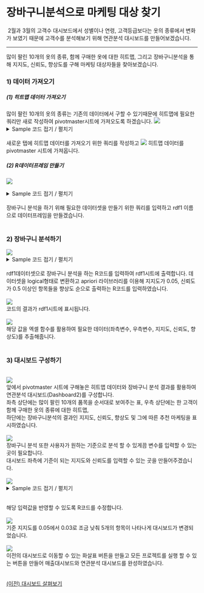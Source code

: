 
# 장바구니분석으로 마케팅 대상 찾기


&nbsp;2월과 3월의 고객수 대시보드에서 성별이나 연령, 고객등급보다는 옷의 종류에서 변화가 보였기 때문에 고객수를 분석해보기 위해 연관분석 대시보드를 만들어보겠습니다.

---

많이 팔린 10개의 옷의 종류, 함께 구매한 옷에 대한 히트맵, 그리고 장바구니분석을 통해 지지도, 신뢰도, 향상도를 구해 마케팅 대상자들을 찾아보겠습니다.

<h3>1) 데이터 가져오기</h3>
<h5>(1) 히트맵 데이터 가져오기</h5>
많이 팔린 10개의 옷의 종류는 기존의 데이터에서 구할 수 있기때문에 히트맵에 필요한 쿼리만 새로 작성하여 pivotmaster시트에 가져오도록 하겠습니다.
<img src="https://user-images.githubusercontent.com/57983744/204942655-42309db2-3782-4dc8-a2a4-61d3d2820d31.png">
<br>
<details>
<summary> Sample 코드 접기 / 펼치기 </summary>

```

  SELECT ITEM
      , COUNT(DISTINCT CASE WHEN CUST_ID IN (SELECT CUST_ID FROM crm_mart_hj.sample WHERE ITEM = 'ACC' GROUP BY CUST_ID) THEN CUST_ID ELSE NULL END) AS ACC
      , COUNT(DISTINCT CASE WHEN CUST_ID IN (SELECT CUST_ID FROM crm_mart_hj.sample WHERE ITEM = '기타' GROUP BY CUST_ID) THEN CUST_ID ELSE NULL END) AS 기타
      , COUNT(DISTINCT CASE WHEN CUST_ID IN (SELECT CUST_ID FROM crm_mart_hj.sample WHERE ITEM = '다운' GROUP BY CUST_ID) THEN CUST_ID ELSE NULL END) AS 다운
      , COUNT(DISTINCT CASE WHEN CUST_ID IN (SELECT CUST_ID FROM crm_mart_hj.sample WHERE ITEM = '데님' GROUP BY CUST_ID) THEN CUST_ID ELSE NULL END) AS 데님
      , COUNT(DISTINCT CASE WHEN CUST_ID IN (SELECT CUST_ID FROM crm_mart_hj.sample WHERE ITEM = '바지' GROUP BY CUST_ID) THEN CUST_ID ELSE NULL END) AS 바지
      , COUNT(DISTINCT CASE WHEN CUST_ID IN (SELECT CUST_ID FROM crm_mart_hj.sample WHERE ITEM = '반바지' GROUP BY CUST_ID) THEN CUST_ID ELSE NULL END) AS 반바지
      , COUNT(DISTINCT CASE WHEN CUST_ID IN (SELECT CUST_ID FROM crm_mart_hj.sample WHERE ITEM = '블라우스' GROUP BY CUST_ID) THEN CUST_ID ELSE NULL END) AS 블라우스
      , COUNT(DISTINCT CASE WHEN CUST_ID IN (SELECT CUST_ID FROM crm_mart_hj.sample WHERE ITEM = '스웨터' GROUP BY CUST_ID) THEN CUST_ID ELSE NULL END) AS 스웨터
      , COUNT(DISTINCT CASE WHEN CUST_ID IN (SELECT CUST_ID FROM crm_mart_hj.sample WHERE ITEM = '우븐셔츠' GROUP BY CUST_ID) THEN CUST_ID ELSE NULL END) AS 우븐셔츠
      , COUNT(DISTINCT CASE WHEN CUST_ID IN (SELECT CUST_ID FROM crm_mart_hj.sample WHERE ITEM = '우븐조끼' GROUP BY CUST_ID) THEN CUST_ID ELSE NULL END) AS 우븐조끼
      , COUNT(DISTINCT CASE WHEN CUST_ID IN (SELECT CUST_ID FROM crm_mart_hj.sample WHERE ITEM = '원피스' GROUP BY CUST_ID) THEN CUST_ID ELSE NULL END) AS 원피스
      , COUNT(DISTINCT CASE WHEN CUST_ID IN (SELECT CUST_ID FROM crm_mart_hj.sample WHERE ITEM = '자켓' GROUP BY CUST_ID) THEN CUST_ID ELSE NULL END) AS 자켓
      , COUNT(DISTINCT CASE WHEN CUST_ID IN (SELECT CUST_ID FROM crm_mart_hj.sample WHERE ITEM = '점퍼' GROUP BY CUST_ID) THEN CUST_ID ELSE NULL END) AS 점퍼
      , COUNT(DISTINCT CASE WHEN CUST_ID IN (SELECT CUST_ID FROM crm_mart_hj.sample WHERE ITEM = '코트' GROUP BY CUST_ID) THEN CUST_ID ELSE NULL END) AS 코트
      , COUNT(DISTINCT CASE WHEN CUST_ID IN (SELECT CUST_ID FROM crm_mart_hj.sample WHERE ITEM = '특종' GROUP BY CUST_ID) THEN CUST_ID ELSE NULL END) AS 특종
      , COUNT(DISTINCT CASE WHEN CUST_ID IN (SELECT CUST_ID FROM crm_mart_hj.sample WHERE ITEM = '티셔츠' GROUP BY CUST_ID) THEN CUST_ID ELSE NULL END) AS 티셔츠
   FROM crm_mart_hj.sample
  where 1=1
 [and GENDER in ($$pivotmaster!B1$$)]
 [and AGE in ($$pivotmaster!C1$$)]
 [and GRADE in ($$pivotmaster!D1$$)]
 [and ITEM in ($$pivotmaster!E1$$)]
 [and SALE_DT in ($$pivotmaster!F1$$)]
  GROUP BY ITEM

```

</details><br>
새로운 탭에 히트맵 데이터를 가져오기 위한 쿼리를 작성하고 
<img src="https://user-images.githubusercontent.com/57983744/204942658-122d1cbf-eb1c-4edc-b34d-66d0b59e4a59.png">
히트맵 데이터를 pivotmaster 시트에 가져옵니다.
<h5>(2) R데이터프레임 만들기</h5>

<img src="https://user-images.githubusercontent.com/57983744/204942659-9b2f796b-859f-4235-aae9-3aec537498e0.png"><br>
<details>
<summary> Sample 코드 접기 / 펼치기 </summary>

```

  SELECT CUST_ID
     , MAX(CASE WHEN ITEM = '다운' THEN 1 ELSE 0 END) AS '다운' 
     , MAX(CASE WHEN ITEM = '데님' THEN 1 ELSE 0 END) AS '데님' 
     , MAX(CASE WHEN ITEM = '바지' THEN 1 ELSE 0 END) AS '바지' 
     , MAX(CASE WHEN ITEM = '반바지' THEN 1 ELSE 0 END) AS '반바지' 
     , MAX(CASE WHEN ITEM = '블라우스' THEN 1 ELSE 0 END) AS '블라우스' 
     , MAX(CASE WHEN ITEM = '스웨터' THEN 1 ELSE 0 END) AS '스웨터' 
     , MAX(CASE WHEN ITEM = '우븐셔츠' THEN 1 ELSE 0 END) AS '우븐셔츠' 
     , MAX(CASE WHEN ITEM = '우븐조끼' THEN 1 ELSE 0 END) AS '우븐조끼' 
     , MAX(CASE WHEN ITEM = '원피스' THEN 1 ELSE 0 END) AS '원피스' 
     , MAX(CASE WHEN ITEM = '자켓' THEN 1 ELSE 0 END) AS '자켓' 
     , MAX(CASE WHEN ITEM = '점퍼' THEN 1 ELSE 0 END) AS '점퍼' 
     , MAX(CASE WHEN ITEM = '코트' THEN 1 ELSE 0 END) AS '코트' 
     , MAX(CASE WHEN ITEM = '특종' THEN 1 ELSE 0 END) AS '특종' 
     , MAX(CASE WHEN ITEM = '티셔츠' THEN 1 ELSE 0 END) AS '티셔츠' 
     , MAX(CASE WHEN ITEM = 'ACC' THEN 1 ELSE 0 END) AS 'ACC' 
     , MAX(CASE WHEN ITEM = '기타' THEN 1 ELSE 0 END) AS '기타' 
  FROM crm_mart_hj.sample
WHERE 1=1
 [and GENDER in ($$pivotmaster!B1$$)]
 [and AGE in ($$pivotmaster!C1$$)]
 [and GRADE in ($$pivotmaster!D1$$)]
 [and ITEM in ($$pivotmaster!E1$$)]
 [and SALE_DT in ($$pivotmaster!F1$$)]
 GROUP BY CUST_ID

```

</details><br>
장바구니 분석을 하기 위해 필요한 데이터셋을 만들기 위한 쿼리를 입력하고 rdf1 이름으로 데이터프레임을 만들겠습니다.<br>
<br>
<h3>2) 장바구니 분석하기</h3>
<img src="https://user-images.githubusercontent.com/57983744/204942663-37b81379-9a2f-4172-ad1b-21f46faef1f6.png"><br>
<details>
<summary> Sample 코드 접기 / 펼치기 </summary>

<code>

library(arules)
rdf1$CUST_ID<-NULL
rdf1$AUTOSEQ<-NULL
dat<-as.data.frame(sapply(rdf1,as.logical))
dat<-as(dat,"transactions")
rule<-apriori(dat,control=list(verbos=F),parameter=list(support  0.05, confidence = 0.5, minlen=2))
rule<-sort(rule,by='lift')
result<-inspect(rule)


</code>

</details><br>
rdf1데이터셋으로 장바구니 분석을 하는 R코드를 입력하여 rdf1시트에 출력합니다.
데이터셋을 logical형태로 변환하고 apriori 라이브러리를 이용해 지지도가 0.05, 신뢰도가 0.5 이상인 항목들을 향상도 순으로 출력하는 R코드를 입력하였습니다.
<br><br>
<img src="https://user-images.githubusercontent.com/57983744/204942665-484aff6b-675d-4028-b276-96f54371270b.png">
<br>
코드의 결과가 rdf1시트에 표시됩니다.
<br><br>
<img src="https://user-images.githubusercontent.com/57983744/204942667-35419e1a-34a2-4fe7-a39a-8b309ce863ec.png">
<br>
해당 값을 엑셀 함수를 활용하여 필요한 데이터(좌측변수, 우측변수, 지지도, 신뢰도, 향상도)를 추출해줍니다.
<br><br>
<h3>3) 대시보드 구성하기</h3>
<br>
<img src="https://user-images.githubusercontent.com/57983744/204942668-cdc203ff-4168-4d81-b076-685c1c848707.png">
<br>
앞에서 pivotmaster 시트에 구해놓은 히트맵 데이터와 장바구니 분석 결과를 활용하여 연관분석 대시보드(Dashboard2)를 구성합니다.<br>
좌측 상단에는 많이 팔린 10개의 품목을 순서대로 보여주는 표, 우측 상단에는 한 고객이 함께 구매한 옷의 종류에 대한 히트맵, <br>하단에는 장바구니분석의 결과인 지지도, 신뢰도, 향상도 및 그에 따른 추천 마케팅을 표시하였습니다.
<br><br>
<img src="https://user-images.githubusercontent.com/57983744/204942670-bfb991b7-c543-4711-b884-4e78e73c8615.png">
<br>
장바구니 분석 또한 사용자가 원하는 기준으로 분석 할 수 있게끔 변수를 입력할 수 있는 곳이 필요합니다.<br>대시보드 좌측에 기준이 되는 지지도와 신뢰도를 입력할 수 있는 곳을 만들어주겠습니다. 
<br><br>
<img src="https://user-images.githubusercontent.com/57983744/204942673-f30b064d-4dd8-4879-8d27-8aed26f5715d.png">
<br>
<details>
<summary> Sample 코드 접기 / 펼치기 </summary>

```

library(arules)
rdf1$CUST_ID<-NULL
rdf1$AUTOSEQ<-NULL
dat<-as.data.frame(sapply(rdf1,as.logical))
dat<-as(dat,"transactions")
rule<-apriori(dat,control=list(verbos=F),parameter=list(support = [[##Dashboard2!C27##]], confidence = [[##Dashboard2!C29##]],minlen=2))
rule<-sort(rule,by='lift')
result<-inspect(rule)



```

</details><br>

해당 입력값을 반영할 수 있도록 R코드를 수정합니다.<br><br>
<img src="https://user-images.githubusercontent.com/57983744/204942675-9163b5a4-4418-4a10-b267-3f5796c1093b.png">
<br>
기준 지지도를 0.05에서 0.03로 조금 낮춰 5개의 항목이 나타나게 대시보드가 변경되었습니다.
<br><br>
<img src="https://user-images.githubusercontent.com/57983744/204942678-a0bb5f4c-1fb6-4d17-b7fc-2e0e2ffe3407.png">
<br>
이전의 대시보드로 이동할 수 있는 화살표 버튼을 만들고 모든 프로젝트를 실행 할 수 있는 버튼을 만들어 매출대시보드와 연관분석 대시보드를 완성하였습니다.
<br><br><br>
<a href="/XLIG/2.사용자매뉴얼/3.데이터 분석 해보기/2.대시보드 살펴보기/">(이전) 대시보드 살펴보기</a>